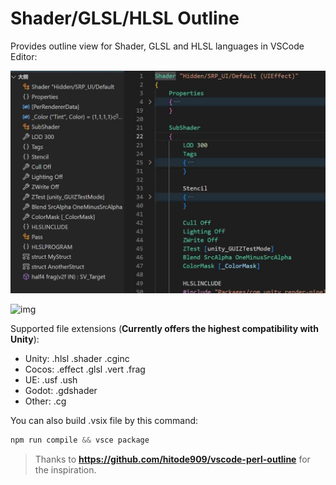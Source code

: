 # Shader/GLSL/HLSL Outline

Provides outline view for Shader, GLSL and HLSL languages in VSCode Editor:

 ![](./intro.jpg)

 ![img](https://cdn.jsdelivr.net/gh/wangbenchong/vscode-shader-outline@main/Intro.jpg)

Supported file extensions (**Currently offers the highest compatibility with Unity**):

- Unity:   .hlsl .shader .cginc
- Cocos:   .effect .glsl .vert .frag
- UE:   .usf .ush
- Godot:   .gdshader
- Other:   .cg

You can also build .vsix file by this command:

```powershell
npm run compile && vsce package
```

> Thanks to **https://github.com/hitode909/vscode-perl-outline** for the inspiration.
